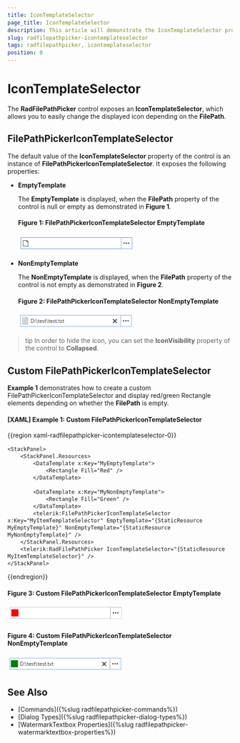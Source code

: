 ```yaml
---
title: IconTemplateSelector
page_title: IconTemplateSelector
description: This article will demonstrate the IconTemplateSelector property of the RadFilePathPicker control.
slug: radfilepathpicker-icontemplateselector
tags: radfilepathpicker, icontemplateselector
position: 0
---
```


# IconTemplateSelector

The __RadFilePathPicker__ control exposes an __IconTemplateSelector__, which allows you to easily change the displayed icon depending on the __FilePath__.

## FilePathPickerIconTemplateSelector

The default value of the __IconTemplateSelector__ property of the control is an instance of __FilePathPickerIconTemplateSelector__. It exposes the following properties:

* __EmptyTemplate__

    The __EmptyTemplate__ is displayed, when the __FilePath__ property of the control is null or empty as demonstrated in __Figure 1__.

    #### __Figure 1: FilePathPickerIconTemplateSelector EmptyTemplate__
    ![FilePathPickerIconTemplateSelector EmptyTemplate](images/FilePathPicker_IconTemplateSelector_EmptyTemplate.png)

* __NonEmptyTemplate__

    The __NonEmptyTemplate__ is displayed, when the __FilePath__ property of the control is not empty as demonstrated in __Figure 2__.

    #### __Figure 2: FilePathPickerIconTemplateSelector NonEmptyTemplate__
    ![FilePathPickerIconTemplateSelector NonEmptyTemplate](images/FilePathPicker_IconTemplateSelector_NonEmptyTemplate.png)

>tip In order to hide the icon, you can set the __IconVisibility__ property of the control to __Collapsed__.

## Custom FilePathPickerIconTemplateSelector

__Example 1__ demonstrates how to create a custom FilePathPickerIconTemplateSelector and display red/green Rectangle elements depending on whether the __FilePath__ is empty. 

#### __[XAML] Example 1: Custom FilePathPickerIconTemplateSelector__
{{region xaml-radfilepathpicker-icontemplateselector-0}}
    
    <StackPanel>
        <StackPanel.Resources>
            <DataTemplate x:Key="MyEmptyTemplate">
                <Rectangle Fill="Red" />
            </DataTemplate>

            <DataTemplate x:Key="MyNonEmptyTemplate">
                <Rectangle Fill="Green" />
            </DataTemplate>
            <telerik:FilePathPickerIconTemplateSelector x:Key="MyItemTemplateSelector" EmptyTemplate="{StaticResource MyEmptyTemplate}" NonEmptyTemplate="{StaticResource MyNonEmptyTemplate}" />
        </StackPanel.Resources>
        <telerik:RadFilePathPicker IconTemplateSelector="{StaticResource MyItemTemplateSelector}" />
    </StackPanel>
{{endregion}}

#### __Figure 3: Custom FilePathPickerIconTemplateSelector EmptyTemplate__
![Custom FilePathPickerIconTemplateSelector EmptyTemplate](images/FilePathPicker_CustomIconTemplateSelector_EmptyTemplate.png)

#### __Figure 4: Custom FilePathPickerIconTemplateSelector NonEmptyTemplate__
![Custom FilePathPickerIconTemplateSelector NonEmptyTemplate](images/FilePathPicker_CustomIconTemplateSelector_NonEmptyTemplate.png)

## See Also 

* [Commands]({%slug radfilepathpicker-commands%})
* [Dialog Types]({%slug radfilepathpicker-dialog-types%})
* [WatermarkTextbox Properties]({%slug radfilepathpicker-watermarktextbox-properties%})